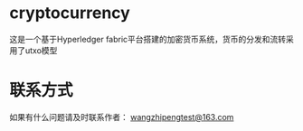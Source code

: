 # cryptocurrency
这是一个基于Hyperledger fabric平台搭建的加密货币系统，货币的分发和流转采用了utxo模型
# 联系方式
如果有什么问题请及时联系作者： wangzhipengtest@163.com
